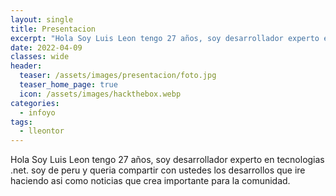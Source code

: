 ```yaml
---
layout: single
title: Presentacion 
excerpt: "Hola Soy Luis Leon tengo 27 años, soy desarrollador experto en tecnologias .net."
date: 2022-04-09
classes: wide
header:
  teaser: /assets/images/presentacion/foto.jpg
  teaser_home_page: true
  icon: /assets/images/hackthebox.webp
categories:
  - infoyo
tags:  
  - lleontor
---
```



Hola Soy Luis Leon tengo 27 años, soy desarrollador experto en tecnologias .net.
soy de peru y queria compartir con ustedes los desarrollos que ire haciendo asi como noticias que 
crea importante para la comunidad.
